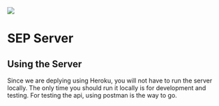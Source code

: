 <img src="https://travis-ci.com/tardycorgi9917/SEP-Project.svg?token=TPN2WPqMVXQd5t44ti9z&branch=master" />

# SEP Server

## Using the Server
Since we are deplying using Heroku, you will not have to run the server locally. The only time you should run it locally is for development and testing. For testing the api, using postman is the way to go.